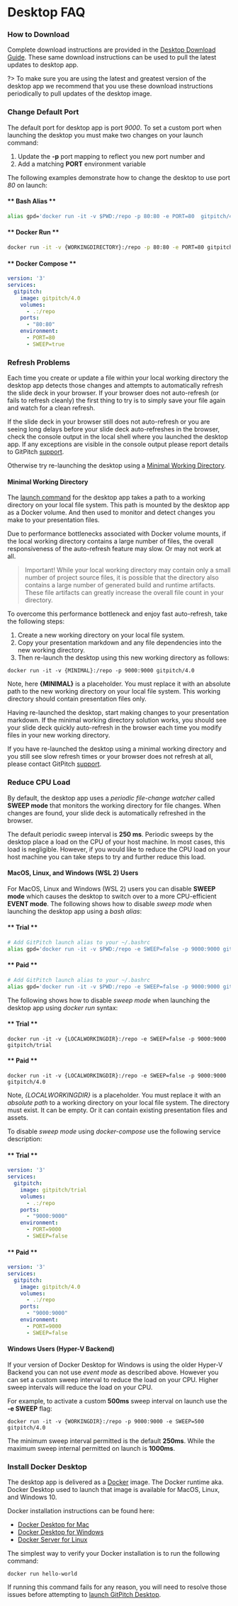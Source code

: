 # Desktop FAQ

### How to Download

Complete download instructions are provided in the [Desktop Download Guide](/desktop/download.md). These same download instructions can be used to pull the latest updates to desktop app.

?> To make sure you are using the latest and greatest version of the desktop app we recommend  that you use these download instructions periodically to pull updates of the desktop image.

### Change Default Port

The default port for desktop app is port *9000*. To set a custom port when launching the desktop you must make two changes on your launch command:

1. Update the **-p** port mapping to reflect you new port number and
1. Add a matching **PORT** environment variable

The following examples demonstrate how to change the desktop to use port *80* on launch:

<!-- tabs:start -->
#### ** Bash Alias **

```bash
alias gpd='docker run -it -v $PWD:/repo -p 80:80 -e PORT=80  gitpitch/4.0'
```

#### ** Docker Run **

```bash
docker run -it -v {WORKINGDIRECTORY}:/repo -p 80:80 -e PORT=80 gitpitch/4.0
```

#### ** Docker Compose **

```yaml
version: '3'
services:
  gitpitch:
    image: gitpitch/4.0
    volumes:
      - .:/repo
    ports:
      - "80:80"
    environment:
      - PORT=80
      - SWEEP=true
```

<!-- tabs:end -->


### Refresh Problems

Each time you create or update a file within your local working directory the desktop app detects those changes and attempts to automatically refresh the slide deck in your browser. If your browser does not auto-refresh (or fails to refresh cleanly) the first thing to try is to simply save your file again and watch for a clean refresh.

If the slide deck in your browser still does not auto-refresh or you are seeing long delays before your slide deck auto-refreshes in the browser, check the console output in the local shell where you launched the desktop app. If any exceptions are visible in the console output please report details to GitPitch [support](mailto:support@gitpitch.com).

Otherwise try re-launching the desktop using a [Minimal Working Directory](#minimal-working-directory).

#### Minimal Working Directory

The [launch command](/desktop/launch.md) for the desktop app takes a path to a working directory on your local file system. This path is mounted by the desktop app as a Docker volume. And then used to monitor and detect changes you make to your presentation files.

Due to performance bottlenecks associated with Docker volume mounts, if the local working directory contains a large number of files, the overall responsiveness of the auto-refresh feature may slow. Or may not work at all.

> Important! While your local working directory may contain only a small number of project source files, it is possible that the directory also contains a large number of generated build and runtime artifacts. These file artifacts can greatly increase the overall file count in your directory.

To overcome this performance bottleneck and enjoy fast auto-refresh, take the following steps:

1. Create a new working directory on your local file system.
2. Copy your presentation markdown and any file dependencies into the new working directory.
3. Then re-launch the desktop using this new working directory as follows:

```
docker run -it -v {MINIMAL}:/repo -p 9000:9000 gitpitch/4.0
```

Note, here **{MINIMAL}** is a placeholder. You must replace it with an absolute path to the new working directory on your local file system. This working directory should contain presentation files only.

Having re-launched the desktop, start making changes to your presentation markdown. If the minimal working directory solution works, you should see your slide deck quickly auto-refresh in the browser each time you modify files in your new working directory.

If you have re-launched the desktop using a minimal working directory and you still see slow refresh times or your browser does not refresh at all, please contact GitPitch [support](mailto:support@gitpitch.com).

### Reduce CPU Load

By default, the desktop app uses a <i>periodic file-change watcher</i> called **SWEEP mode** that monitors the working directory for file changes. When changes are found, your slide deck is automatically refreshed in the browser.

The default periodic sweep interval is **250 ms**. Periodic sweeps by the desktop place a load on the CPU of your host machine. In most cases, this load is negligible. However, if you would like to reduce the CPU load on your host machine you can take steps to try and further reduce this load.

#### MacOS, Linux, and Windows (WSL 2) Users

For MacOS, Linux and Windows (WSL 2) users you can disable **SWEEP mode** which causes the desktop to switch over to a more CPU-efficient **EVENT mode**. The following shows how to disable *sweep mode* when launching the desktop app using a *bash alias*:

<!-- tabs:start -->

#### ** Trial **

```bash
# Add GitPitch launch alias to your ~/.bashrc
alias gpd='docker run -it -v $PWD:/repo -e SWEEP=false -p 9000:9000 gitpitch/trial'
```

#### ** Paid **

```bash
# Add GitPitch launch alias to your ~/.bashrc
alias gpd='docker run -it -v $PWD:/repo -e SWEEP=false -p 9000:9000 gitpitch/4.0'
```

<!-- tabs:end -->


The following shows how to disable *sweep mode* when launching the desktop app using *docker run* syntax:

<!-- tabs:start -->

#### ** Trial **

```shell
docker run -it -v {LOCALWORKINGDIR}:/repo -e SWEEP=false -p 9000:9000 gitpitch/trial
```

#### ** Paid **

```shell
docker run -it -v {LOCALWORKINGDIR}:/repo -e SWEEP=false -p 9000:9000 gitpitch/4.0
```

<!-- tabs:end -->

Note, *{LOCALWORKINGDIR}* is a placeholder. You must replace it with an *absolute path* to a working directory on your local file system. The directory must exist. It can be empty. Or it can contain existing presentation files and assets.

To disable *sweep mode* using *docker-compose* use the following service description:

<!-- tabs:start -->

#### ** Trial **

```yaml
version: '3'
services:
  gitpitch:
    image: gitpitch/trial
    volumes:
      - .:/repo
    ports:
      - "9000:9000"
    environment:
      - PORT=9000
      - SWEEP=false
```

#### ** Paid **

```yaml
version: '3'
services:
  gitpitch:
    image: gitpitch/4.0
    volumes:
      - .:/repo
    ports:
      - "9000:9000"
    environment:
      - PORT=9000
      - SWEEP=false
```

<!-- tabs:end -->

#### Windows Users (Hyper-V Backend)

If your version of Docker Desktop for Windows is using the older Hyper-V Backend you can not use *event mode* as described above. However you can set a custom sweep interval to reduce the load on your CPU. Higher sweep intervals will reduce the load on your CPU.

For example, to activate a custom **500ms** sweep interval on launch use the **-e SWEEP** flag:

```
docker run -it -v {WORKINGDIR}:/repo -p 9000:9000 -e SWEEP=500 gitpitch/4.0
```

The minimum sweep interval permitted is the default **250ms**. While the maximum sweep internal permitted on launch is **1000ms**.

### Install Docker Desktop

The desktop app is delivered as a [Docker](https://www.docker.com/products/docker-desktop) image. The Docker runtime aka. Docker Desktop used to launch that image is available for MacOS, Linux, and Windows 10.

Docker installation instructions can be found here:

- [Docker Desktop for Mac](https://hub.docker.com/editions/community/docker-ce-desktop-mac)
- [Docker Desktop for Windows](https://hub.docker.com/editions/community/docker-ce-desktop-windows)
- [Docker Server for Linux](https://docs.docker.com/install)

The simplest way to verify your Docker installation is to run the following
command:

```
docker run hello-world
```

If running this command fails for any reason, you will need to resolve those issues before attempting to
[launch GitPitch Desktop](/desktop/launch.md).

